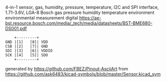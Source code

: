 4-in-1 sensor, gas, humidity, pressure, temperature, I2C and SPI interface, 1.71-3.6V, LGA-8
Bosch gas pressure humidity temperature environment environmental measurement digital
https://ae-bst.resource.bosch.com/media/_tech/media/datasheets/BST-BME680-DS001.pdf


	    +---------+
	GND |[1]   [8]| VDD
	CSB |[2]   [7]| GND
	SDI |[3]   [6]| VDDIO
	SCK |[4]   [5]| SDO
	    +---------+


generated by https://github.com/FBEZ/Pinout-AsciiArt from https://github.com/ask6483/kicad-symbols/blob/master/Sensor.kicad_sym